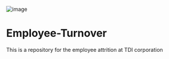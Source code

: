 ![image](https://github.com/user-attachments/assets/8959015d-eb79-4526-a78a-6b1414beab3d)
# Employee-Turnover
This is a repository for the employee attrition at TDI corporation
